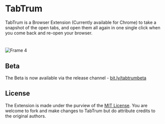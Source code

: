 # TabTrum
TabTrum is a Browser Extension (Currently available for Chrome) to take a snapshot of the open tabs, and open them all again in one single click when you come back and re-open your browser.
#  
![Frame 4](https://user-images.githubusercontent.com/15321738/89045819-ca765180-d369-11ea-82c1-7aaf3afaf757.png)


## Beta
The Beta is now available via the release channel - <a href='bit.ly/tabtrumbeta'>bit.ly/tabtrumbeta</a>

## License
The Extension is made under the purview of the <a href='https://choosealicense.com/licenses/mit/'>MIT License</a>. You are welcome to fork and make changes to TabTrum but do attribute 
credits to the original authors.
